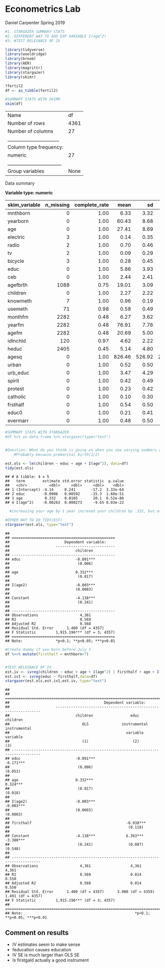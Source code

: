 Econometrics Lab
================
Daniel Carpenter
Spring 2019

``` r
#1. STARGAZER SUMMARY STATS
#2. DIFFERENT WAY TO ADD EXP VARIABLE I(age^2)
#3. #TEST RELEVANCE OF IV

library(tidyverse)
library(wooldridge)
library(broom)
library(AER)
library(magrittr)
library(stargazer)
library(skimr)

?fertil2
df <- as_tibble(fertil2)

#SUMMARY STATS WITH SKIMR
skim(df)
```

|                                                  |      |
|:-------------------------------------------------|:-----|
| Name                                             | df   |
| Number of rows                                   | 4361 |
| Number of columns                                | 27   |
| \_\_\_\_\_\_\_\_\_\_\_\_\_\_\_\_\_\_\_\_\_\_\_   |      |
| Column type frequency:                           |      |
| numeric                                          | 27   |
| \_\_\_\_\_\_\_\_\_\_\_\_\_\_\_\_\_\_\_\_\_\_\_\_ |      |
| Group variables                                  | None |

Data summary

**Variable type: numeric**

| skim_variable | n_missing | complete_rate |   mean |     sd |  p0 | p25 | p50 |  p75 | p100 | hist  |
|:--------------|----------:|--------------:|-------:|-------:|----:|----:|----:|-----:|-----:|:------|
| mnthborn      |         0 |          1.00 |   6.33 |   3.32 |   1 |   3 |   6 |    9 |   12 | ▇▅▇▆▆ |
| yearborn      |         0 |          1.00 |  60.43 |   8.68 |  38 |  55 |  62 |   68 |   73 | ▂▃▆▇▇ |
| age           |         0 |          1.00 |  27.41 |   8.69 |  15 |  20 |  26 |   33 |   49 | ▇▇▆▃▂ |
| electric      |         3 |          1.00 |   0.14 |   0.35 |   0 |   0 |   0 |    0 |    1 | ▇▁▁▁▁ |
| radio         |         2 |          1.00 |   0.70 |   0.46 |   0 |   0 |   1 |    1 |    1 | ▃▁▁▁▇ |
| tv            |         2 |          1.00 |   0.09 |   0.29 |   0 |   0 |   0 |    0 |    1 | ▇▁▁▁▁ |
| bicycle       |         3 |          1.00 |   0.28 |   0.45 |   0 |   0 |   0 |    1 |    1 | ▇▁▁▁▃ |
| educ          |         0 |          1.00 |   5.86 |   3.93 |   0 |   3 |   7 |    8 |   20 | ▆▇▅▁▁ |
| ceb           |         0 |          1.00 |   2.44 |   2.41 |   0 |   1 |   2 |    4 |   13 | ▇▃▁▁▁ |
| agefbrth      |      1088 |          0.75 |  19.01 |   3.09 |  10 |  17 |  19 |   20 |   38 | ▁▇▂▁▁ |
| children      |         0 |          1.00 |   2.27 |   2.22 |   0 |   0 |   2 |    4 |   13 | ▇▃▁▁▁ |
| knowmeth      |         7 |          1.00 |   0.96 |   0.19 |   0 |   1 |   1 |    1 |    1 | ▁▁▁▁▇ |
| usemeth       |        71 |          0.98 |   0.58 |   0.49 |   0 |   0 |   1 |    1 |    1 | ▆▁▁▁▇ |
| monthfm       |      2282 |          0.48 |   6.27 |   3.62 |   1 |   3 |   6 |    9 |   12 | ▇▃▅▅▇ |
| yearfm        |      2282 |          0.48 |  76.91 |   7.76 |  50 |  72 |  78 |   83 |   88 | ▁▂▃▇▇ |
| agefm         |      2282 |          0.48 |  20.69 |   5.00 |  10 |  17 |  20 |   23 |   46 | ▅▇▂▁▁ |
| idlnchld      |       120 |          0.97 |   4.62 |   2.22 |   0 |   3 |   4 |    6 |   20 | ▇▅▁▁▁ |
| heduc         |      2405 |          0.45 |   5.14 |   4.80 |   0 |   0 |   6 |    8 |   20 | ▇▅▃▁▁ |
| agesq         |         0 |          1.00 | 826.46 | 526.92 | 225 | 400 | 676 | 1089 | 2401 | ▇▅▂▁▁ |
| urban         |         0 |          1.00 |   0.52 |   0.50 |   0 |   0 |   1 |    1 |    1 | ▇▁▁▁▇ |
| urb_educ      |         0 |          1.00 |   3.47 |   4.29 |   0 |   0 |   0 |    7 |   20 | ▇▃▂▁▁ |
| spirit        |         0 |          1.00 |   0.42 |   0.49 |   0 |   0 |   0 |    1 |    1 | ▇▁▁▁▆ |
| protest       |         0 |          1.00 |   0.23 |   0.42 |   0 |   0 |   0 |    0 |    1 | ▇▁▁▁▂ |
| catholic      |         0 |          1.00 |   0.10 |   0.30 |   0 |   0 |   0 |    0 |    1 | ▇▁▁▁▁ |
| frsthalf      |         0 |          1.00 |   0.54 |   0.50 |   0 |   0 |   1 |    1 |    1 | ▇▁▁▁▇ |
| educ0         |         0 |          1.00 |   0.21 |   0.41 |   0 |   0 |   0 |    0 |    1 | ▇▁▁▁▂ |
| evermarr      |         0 |          1.00 |   0.48 |   0.50 |   0 |   0 |   0 |    1 |    1 | ▇▁▁▁▇ |

``` r
#SUMMARY STATS WITH STARGAZER
#df %>% as.data.frame %>% stargazer(type="text")


#Question: What do you think is going on when you see varying numbers of observations across the different variables?
    #Probably because premarital birth(1/2)

est.ols <- lm(children ~ educ + age + I(age^2), data=df)
tidy(est.ols)
```

    ## # A tibble: 4 x 5
    ##   term        estimate std.error statistic  p.value
    ##   <chr>          <dbl>     <dbl>     <dbl>    <dbl>
    ## 1 (Intercept) -4.14     0.241       -17.2  3.33e-64
    ## 2 educ        -0.0906   0.00592     -15.3  1.68e-51
    ## 3 age          0.332    0.0165       20.1  6.52e-86
    ## 4 I(age^2)    -0.00263  0.000273     -9.65 8.03e-22

``` r
  #increasing your age by 1 year increseS your children by .332, but at a decreasing rate

#OTHER WAY TO DO TIDY(EST)
stargazer(est.ols, type="text")
```

    ## 
    ## ===============================================
    ##                         Dependent variable:    
    ##                     ---------------------------
    ##                              children          
    ## -----------------------------------------------
    ## educ                         -0.091***         
    ##                               (0.006)          
    ##                                                
    ## age                          0.332***          
    ##                               (0.017)          
    ##                                                
    ## I(age2)                      -0.003***         
    ##                              (0.0003)          
    ##                                                
    ## Constant                     -4.138***         
    ##                               (0.241)          
    ##                                                
    ## -----------------------------------------------
    ## Observations                   4,361           
    ## R2                             0.569           
    ## Adjusted R2                    0.568           
    ## Residual Std. Error      1.460 (df = 4357)     
    ## F Statistic         1,915.196*** (df = 3; 4357)
    ## ===============================================
    ## Note:               *p<0.1; **p<0.05; ***p<0.01

``` r
#Create dummy if you born before July 1
df %<>% mutate(firsthalf = mnthborn<7)


#TEST RELEVANCE OF IV
est.iv <- ivreg(children ~ educ + age + I(age^2) | firsthalf + age + I(age^2), data=df)
est.iv1 <- ivreg(educ ~ firsthalf,data=df)
stargazer(est.ols,est.iv1,est.iv, type="text")
```

    ## 
    ## ===================================================================================
    ##                                           Dependent variable:                      
    ##                     ---------------------------------------------------------------
    ##                              children                 educ            children     
    ##                                 OLS               instrumental      instrumental   
    ##                                                     variable          variable     
    ##                                 (1)                    (2)               (3)       
    ## -----------------------------------------------------------------------------------
    ## educ                         -0.091***                                -0.171***    
    ##                               (0.006)                                  (0.053)     
    ##                                                                                    
    ## age                          0.332***                                 0.324***     
    ##                               (0.017)                                  (0.018)     
    ##                                                                                    
    ## I(age2)                      -0.003***                                -0.003***    
    ##                              (0.0003)                                 (0.0003)     
    ##                                                                                    
    ## firsthalf                                           -0.938***                      
    ##                                                      (0.118)                       
    ##                                                                                    
    ## Constant                     -4.138***              6.363***          -3.388***    
    ##                               (0.241)                (0.087)           (0.548)     
    ##                                                                                    
    ## -----------------------------------------------------------------------------------
    ## Observations                   4,361                  4,361             4,361      
    ## R2                             0.569                  0.014             0.550      
    ## Adjusted R2                    0.568                  0.014             0.550      
    ## Residual Std. Error      1.460 (df = 4357)      3.900 (df = 4359) 1.491 (df = 4357)
    ## F Statistic         1,915.196*** (df = 3; 4357)                                    
    ## ===================================================================================
    ## Note:                                                   *p<0.1; **p<0.05; ***p<0.01

## Comment on results

-   IV estimates seem to make sense
-   feducation causes education
-   IV SE is much larger than OLS SE
-   Is firstgald actually a good instrument
